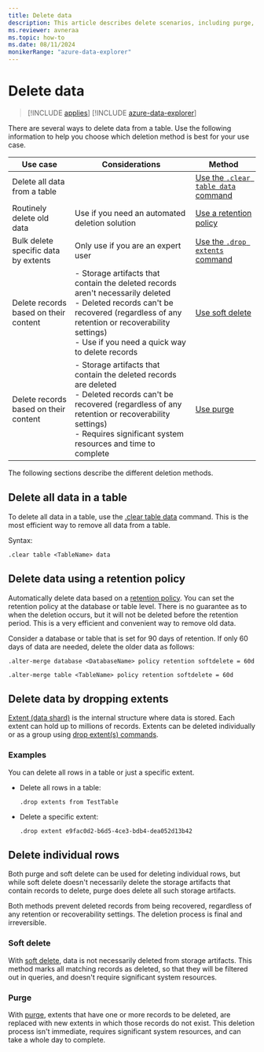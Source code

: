```yaml
---
title: Delete data
description: This article describes delete scenarios, including purge, dropping extents and retention based deletes.
ms.reviewer: avneraa
ms.topic: how-to
ms.date: 08/11/2024
monikerRange: "azure-data-explorer"
---
```

# Delete data

> [!INCLUDE [applies](../includes/applies-to-version/applies.md)] [!INCLUDE [azure-data-explorer](../includes/applies-to-version/azure-data-explorer.md)]

There are several ways to delete data from a table. Use the following information to help you choose which deletion method is best for your use case.

| Use case | Considerations | Method |
|--|--|--|
| Delete all data from a table | | [Use the `.clear table data` command](#delete-all-data-in-a-table) |
| Routinely delete old data | Use if you need an automated deletion solution | [Use a retention policy](#delete-data-using-a-retention-policy) |
| Bulk delete specific data by extents | Only use if you are an expert user | [Use the `.drop extents` command](#delete-data-by-dropping-extents) |
| Delete records based on their content | - Storage artifacts that contain the deleted records aren't necessarily deleted<br /> - Deleted records can't be recovered (regardless of any retention or recoverability settings)<br />- Use if you need a quick way to delete records | [Use soft delete](#soft-delete) |
| Delete records based on their content | - Storage artifacts that contain the deleted records are deleted<br /> - Deleted records can't be recovered (regardless of any retention or recoverability settings)<br />- Requires significant system resources and time to complete | [Use purge](#purge) |

The following sections describe the different deletion methods.

## Delete all data in a table

To delete all data in a table, use the [.clear table data](../management/clear-table-data-command.md) command. This is the most efficient way to remove all data from a table.

Syntax:

```kusto
.clear table <TableName> data
```

## Delete data using a retention policy

Automatically delete data based on a [retention policy](../management/retention-policy.md). You can set the retention policy at the database or table level. There is no guarantee as to when the deletion occurs, but it will not be deleted before the retention period. This is a very efficient and convenient way to remove old data.

Consider a database or table that is set for 90 days of retention. If only 60 days of data are needed, delete the older data as follows:

```kusto
.alter-merge database <DatabaseName> policy retention softdelete = 60d

.alter-merge table <TableName> policy retention softdelete = 60d
```

## Delete data by dropping extents

[Extent (data shard)](../management/extents-overview.md) is the internal structure where data is stored. Each extent can hold up to millions of records. Extents can be deleted individually or as a group using [drop extent(s) commands](./../management/drop-extents.md).

### Examples

You can delete all rows in a table or just a specific extent.

- Delete all rows in a table:

    ```kusto
    .drop extents from TestTable
    ```

- Delete a specific extent:

    ```kusto
    .drop extent e9fac0d2-b6d5-4ce3-bdb4-dea052d13b42
    ```

## Delete individual rows

Both purge and soft delete can be used for deleting individual rows, but while soft delete doesn't necessarily delete the storage artifacts that contain records to delete, purge does delete all such storage artifacts.

Both methods prevent deleted records from being recovered, regardless of any retention or recoverability settings. The deletion process is final and irreversible.

### Soft delete

With [soft delete](data-soft-delete.md), data is not necessarily deleted from storage artifacts. This method marks all matching records as deleted, so that they will be filtered out in queries, and doesn't require significant system resources.

### Purge

With [purge](data-purge.md), extents that have one or more records to be deleted, are replaced with new extents in which those records do not exist. This deletion process isn't immediate, requires significant system resources, and can take a whole day to complete.
